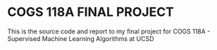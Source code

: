 # COGS 118A FINAL PROJECT
This is the source code and report to my final project for COGS 118A - Supervised Machine Learning Algorithms at UCSD
